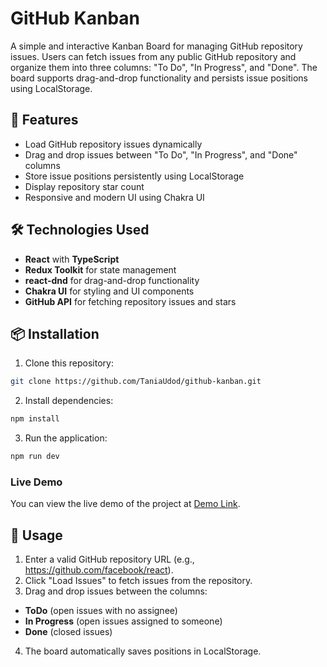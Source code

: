 # GitHub Kanban

A simple and interactive Kanban Board for managing GitHub repository issues. Users can fetch issues from any public GitHub repository and organize them into three columns: "To Do", "In Progress", and "Done". The board supports drag-and-drop functionality and persists issue positions using LocalStorage.

## 🚀 Features

- Load GitHub repository issues dynamically
- Drag and drop issues between "To Do", "In Progress", and "Done" columns
- Store issue positions persistently using LocalStorage
- Display repository star count
- Responsive and modern UI using Chakra UI

## 🛠️ Technologies Used

- **React** with **TypeScript**
- **Redux Toolkit** for state management
- **react-dnd** for drag-and-drop functionality
- **Chakra UI** for styling and UI components
- **GitHub API** for fetching repository issues and stars

## 📦 Installation

1. Clone this repository:
```bash
git clone https://github.com/TaniaUdod/github-kanban.git
```

2. Install dependencies:
```bash
npm install
```

3. Run the application:
```bash
npm run dev
```

### Live Demo
You can view the live demo of the project at [Demo Link](https://taniaudod.github.io/github-kanban/).

## 🔧 Usage

1. Enter a valid GitHub repository URL (e.g., https://github.com/facebook/react).
2. Click "Load Issues" to fetch issues from the repository.
3. Drag and drop issues between the columns:
- **ToDo** (open issues with no assignee)
- **In Progress** (open issues assigned to someone)
- **Done** (closed issues)
4. The board automatically saves positions in LocalStorage.